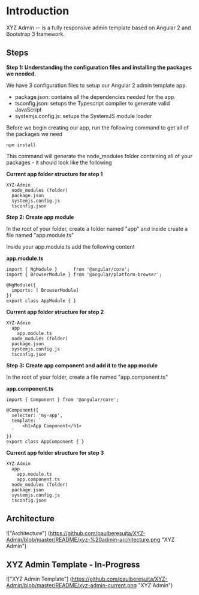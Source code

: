 # Introduction
XYZ Admin -- is a fully responsive admin template based on Angular 2 and Bootstrap 3 framework.

## Steps
**Step 1: Understanding the configuration files and installing the packages we needed.**

We have 3 configuration files to setup our Angular 2 admin template app.
- package.json: contains all the dependencies needed for the app.
- tsconfig.json: setups the Typescript compiler to generate valid JavaScript
- systemjs.config.js: setups the SystemJS module loader

Before we begin creating our app, run the following command to get all of the packages we need
```
npm install 
```
This command will generate the node_modules folder containing all of your packages - it should look like the following

**Current app folder structure for step 1**
```
XYZ-Admin
  node_modules (folder)
  package.json
  systemjs.config.js
  tsconfig.json
```

**Step 2: Create app module**

In the root of your folder, create a folder named "app" and inside create a file named "app.module.ts"

Inside your app.module.ts add the following content

**app.module.ts**
```
import { NgModule }      from '@angular/core';
import { BrowserModule } from '@angular/platform-browser';

@NgModule({
  imports: [ BrowserModule]
})
export class AppModule { }
```
**Current app folder structure for step 2**
```
XYZ-Admin
  app
    app.module.ts
  node_modules (folder)
  package.json
  systemjs.config.js
  tsconfig.json
```

**Step 3: Create app component and add it to the app module**

In the root of your folder, create a file named "app.component.ts"

**app.component.ts**
```
import { Component } from '@angular/core';

@Component({
  selector: 'my-app',
  template: `
      <h1>App Component</h1>
  `
})
export class AppComponent { }
```

**Current app folder structure for step 3**
```
XYZ-Admin
  app
    app.module.ts
    app.component.ts
  node_modules (folder)
  package.json
  systemjs.config.js
  tsconfig.json
```

## Architecture
!["Architecture"] (https://github.com/paulberesuita/XYZ-Admin/blob/master/README/xyz-%20admin-architecture.png "XYZ Admin")

## XYZ Admin Template - In-Progress
!["XYZ Admin Template"] (https://github.com/paulberesuita/XYZ-Admin/blob/master/README/xyz-admin-current.png "XYZ Admin")
